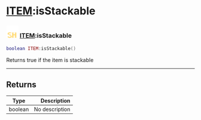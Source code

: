 # [ITEM](../item/README.md):isStackable

### <img src="../../.gitbook/assets/shared.png" width="32" height="32" /> [ITEM](../item/README.md):isStackable

```lua
boolean ITEM:isStackable()
```

Returns true if the item is stackable<br>

-----------------
## Returns

| Type   | Description |
| ------ | ----------: |
| boolean | No description |
